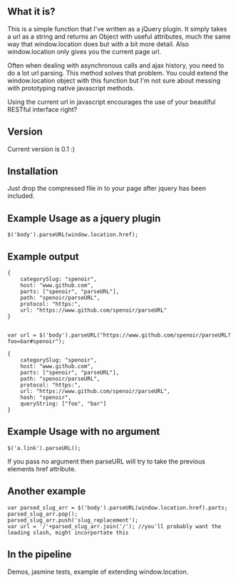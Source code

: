 What it is?
-----------
This is a simple function that I've written as a jQuery plugin. It simply takes a url as 
a string and returns an Object with useful attributes, much the same way that window.location 
does but with a bit more detail. Also window.location only gives you the current page url. 

Often when dealing with asynchronous calls and ajax history, you need to do a lot url parsing. 
This method solves that problem.
You could extend the window.location object with this function but I'm not sure about messing with prototyping 
native javascript methods.

Using the current url in javascript encourages the use of your beautiful RESTful interface right?


Version
-------
Current version is 0.1 :)


Installation
------------
Just drop the compressed file in to your page after jquery has been included. 

Example Usage as a jquery plugin
--------------------------------
	$('body').parseURL(window.location.href);


Example output
--------------
	{
		categorySlug: "spenoir",
		host: "www.github.com",
		parts: ["spenoir", "parseURL"],
		path: "spenoir/parseURL",
		protocol: "https:",
		url: "https://www.github.com/spenoir/parseURL"
    }


	var url = $('body').parseURL("https://www.github.com/spenoir/parseURL?foo=bar#spenoir");

	{
		categorySlug: "spenoir",
		host: "www.github.com",
		parts: ["spenoir", "parseURL"],
		path: "spenoir/parseURL",
		protocol: "https:",
		url: "https://www.github.com/spenoir/parseURL",
		hash: "spenoir",
		queryString: ["foo", "bar"]
    }

Example Usage with no argument
------------------------------
	$('a.link').parseURL();

If you pass no argument then parseURL will try to take the previous elements href attribute.


Another example
---------------

	var parsed_slug_arr = $('body').parseURL(window.location.href).parts;
	parsed_slug_arr.pop();
	parsed_slug_arr.push('slug_replacement');
	var url = '/'+parsed_slug_arr.join('/'); //you'll probably want the leading slash, might incorportate this
		

In the pipeline
---------------
Demos, jasmine tests, example of extending window.location.